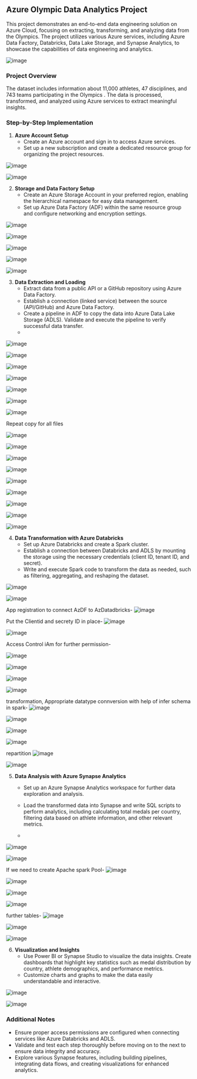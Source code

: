 ## Azure Olympic Data Analytics Project

This project demonstrates an end-to-end data engineering solution on Azure Cloud, focusing on extracting, transforming, and analyzing data from the Olympics. The project utilizes various Azure services, including Azure Data Factory, Databricks, Data Lake Storage, and Synapse Analytics, to showcase the capabilities of data engineering and analytics.

![image](https://github.com/user-attachments/assets/cdacf093-1b75-4e0c-b2bd-241d05fc8249)

### Project Overview

The dataset includes information about 11,000 athletes, 47 disciplines, and 743 teams participating in the  Olympics . The data is processed, transformed, and analyzed using Azure services to extract meaningful insights.

### Step-by-Step Implementation

1. **Azure Account Setup**
   - Create an Azure account and sign in to access Azure services.
   - Set up a new subscription and create a dedicated resource group for organizing the project resources.



![image](https://github.com/user-attachments/assets/83d59550-8096-4b03-81d9-4318fc003c21)

![image](https://github.com/user-attachments/assets/064b74be-606d-4590-b2fb-154c0f4881d8)


2. **Storage and Data Factory Setup**
   - Create an Azure Storage Account in your preferred region, enabling the hierarchical namespace for easy data management.
   - Set up Azure Data Factory (ADF) within the same resource group and configure networking and encryption settings.

![image](https://github.com/user-attachments/assets/56a5e972-d3db-4e13-8450-24b9362e4a45)


![image](https://github.com/user-attachments/assets/99373983-60c9-4d4c-b614-d3140a6c9f3d)


![image](https://github.com/user-attachments/assets/a2aa25f8-7e43-4990-8f11-0ddea0e6c7ea)

![image](https://github.com/user-attachments/assets/afcb179e-78ad-4575-82cf-b5ff08ffeaf8)


![image](https://github.com/user-attachments/assets/8cdabd27-95f1-4613-8edb-aa2b21fb452c)


3. **Data Extraction and Loading**
   - Extract data from a public API or a GitHub repository using Azure Data Factory.
   - Establish a connection (linked service) between the source (API/GitHub) and Azure Data Factory.
   - Create a pipeline in ADF to copy the data into Azure Data Lake Storage (ADLS). Validate and execute the pipeline to verify successful data transfer.
   - 
![image](https://github.com/user-attachments/assets/a3649c8e-93ad-4eaf-9589-89d8ab22f921)

![image](https://github.com/user-attachments/assets/73134a81-4623-4986-8a45-5b60e897779b)

![image](https://github.com/user-attachments/assets/09c05f17-7bdc-4e79-b712-bb34bcce507d)




![image](https://github.com/user-attachments/assets/8d8d381c-59a1-4203-a411-785bf36013c0)



![image](https://github.com/user-attachments/assets/1ccd97d0-2e03-42b1-92f2-3e7949e1291f)


![image](https://github.com/user-attachments/assets/9bd8d4bb-a5ad-4f79-bc56-9d0c1560849a)


![image](https://github.com/user-attachments/assets/ddd7297d-1c86-40d2-a724-0109ab4705ef)


Repeat copy for all files  

![image](https://github.com/user-attachments/assets/042dc953-5d07-454a-9226-9f457e5bf83e)

![image](https://github.com/user-attachments/assets/dfb5f899-0f15-45be-9103-29ff2fd9d7c2)

![image](https://github.com/user-attachments/assets/fdc20618-ccc1-4581-90d4-0880f358fcfc)

![image](https://github.com/user-attachments/assets/2f29c1f1-da99-4f66-af86-ad55d0e2358c)


![image](https://github.com/user-attachments/assets/27c52a44-0f46-4e95-add0-84fddbb4b10d)

![image](https://github.com/user-attachments/assets/14a6884e-7d53-44a4-90c4-a1036eb3516d)

![image](https://github.com/user-attachments/assets/aa517c8d-3415-45af-8fb0-f93ec8151770)




![image](https://github.com/user-attachments/assets/70877525-de12-42cc-8e83-d4e2b79be3e8)

![image](https://github.com/user-attachments/assets/65b589c8-1f65-4010-88ba-199ab9d171b2)


4. **Data Transformation with Azure Databricks**
   - Set up Azure Databricks and create a Spark cluster.
   - Establish a connection between Databricks and ADLS by mounting the storage using the necessary credentials (client ID, tenant ID, and secret).
   - Write and execute Spark code to transform the data as needed, such as filtering, aggregating, and reshaping the dataset.

![image](https://github.com/user-attachments/assets/10a793aa-0bea-4cd2-8581-d5815392954a)

![image](https://github.com/user-attachments/assets/1af86a03-c56e-4388-89a8-20823dcc91e9)


App registration to connect AzDF to AzDatadbricks-
![image](https://github.com/user-attachments/assets/db9e9d20-29fc-4193-9024-1d7121e5d5ee)


Put the Clientid and secrety ID in place-
![image](https://github.com/user-attachments/assets/d1bb7e01-0db6-4d1b-9aad-6bdd46905967)

![image](https://github.com/user-attachments/assets/fc762656-5fb1-4874-ad00-d6aac2d26835)

Access Control iAm for further permission-

![image](https://github.com/user-attachments/assets/5fbab87c-e81d-4c86-9bd0-6157e133fd43)

![image](https://github.com/user-attachments/assets/50dfd4d9-32c2-4023-a69f-a7d365256350)



![image](https://github.com/user-attachments/assets/7c62281a-d8e8-4670-b57e-26bef92f848f)


![image](https://github.com/user-attachments/assets/c55132df-09b4-4677-9d3f-b947911b6e60)


transformation, Appropriate datatype connversion with help of infer schema in spark-
![image](https://github.com/user-attachments/assets/e820562b-6075-422f-a9f8-424f385835e3)

![image](https://github.com/user-attachments/assets/d5e0dc4f-fb74-49e3-9f5e-c7dfb2c7b043)

![image](https://github.com/user-attachments/assets/c2d9a9a2-9de3-4216-998e-4865ce97ac97)


![image](https://github.com/user-attachments/assets/7e512965-8317-4d97-b1d7-1be9766e52f5)

repartition
![image](https://github.com/user-attachments/assets/9948ad7a-8aea-4402-bffc-48b15e4df02f)

![image](https://github.com/user-attachments/assets/84242272-66ae-4a53-a39d-fa3f2db55dd8)



5. **Data Analysis with Azure Synapse Analytics**
   - Set up an Azure Synapse Analytics workspace for further data exploration and analysis.
   - Load the transformed data into Synapse and write SQL scripts to perform analytics, including calculating total medals per country, filtering data based on athlete information, and other relevant metrics.
  
   - 
![image](https://github.com/user-attachments/assets/0c2d1535-4390-4ed4-9f90-0b3f0549f8c3)


![image](https://github.com/user-attachments/assets/bb4035b7-bd68-4457-92e6-4fd5aa9034f9)

If we need to create Apache spark Pool-
![image](https://github.com/user-attachments/assets/8c920eef-1c63-4288-abdd-2fc2534bd903)



![image](https://github.com/user-attachments/assets/2a701e7f-ed66-4f2a-99ec-dd265ba6e371)


![image](https://github.com/user-attachments/assets/b7644cd2-8d30-4956-b831-051442b689a7)


![image](https://github.com/user-attachments/assets/3c56502b-2b0a-49e3-87d6-d4464ff36c1d)


further tables-
![image](https://github.com/user-attachments/assets/42b55613-c1ed-4d0d-b36b-7b44350623ed)

![image](https://github.com/user-attachments/assets/c7c5b378-436b-474f-b317-49d7f66953ef)

![image](https://github.com/user-attachments/assets/3cfc484f-24f5-40af-896a-e2b6f55feea5)


6. **Visualization and Insights**
   - Use Power BI or Synapse Studio to visualize the data insights. Create dashboards that highlight key statistics such as medal distribution by country, athlete demographics, and performance metrics.
   - Customize charts and graphs to make the data easily understandable and interactive.


![image](https://github.com/user-attachments/assets/d7331d84-688d-4e95-9fb4-69006b7b4b49)


![image](https://github.com/user-attachments/assets/3b2028a8-8e94-49b6-aa10-8414ae57aa94)










### Additional Notes
- Ensure proper access permissions are configured when connecting services like Azure Databricks and ADLS.
- Validate and test each step thoroughly before moving on to the next to ensure data integrity and accuracy.
- Explore various Synapse features, including building pipelines, integrating data flows, and creating visualizations for enhanced analytics.



